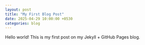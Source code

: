 ```yaml
---
layout: post
title: "My First Blog Post"
date: 2025-04-29 10:00:00 +0530
categories: blog
---
```


Hello world! This is my first post on my Jekyll + GitHub Pages blog.

